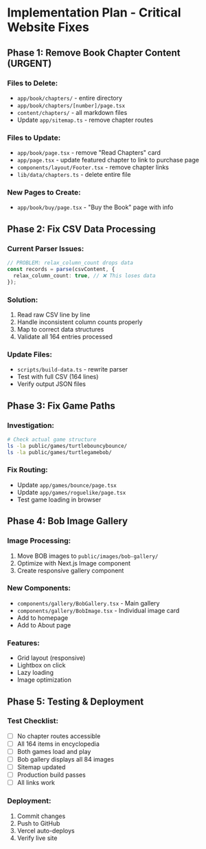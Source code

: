 # Implementation Plan - Critical Website Fixes

## Phase 1: Remove Book Chapter Content (URGENT)

### Files to Delete:
- `app/book/chapters/` - entire directory
- `app/book/chapters/[number]/page.tsx`
- `content/chapters/` - all markdown files
- Update `app/sitemap.ts` - remove chapter routes

### Files to Update:
- `app/book/page.tsx` - remove "Read Chapters" card
- `app/page.tsx` - update featured chapter to link to purchase page
- `components/layout/Footer.tsx` - remove chapter links
- `lib/data/chapters.ts` - delete entire file

### New Pages to Create:
- `app/book/buy/page.tsx` - "Buy the Book" page with info

## Phase 2: Fix CSV Data Processing

### Current Parser Issues:
```typescript
// PROBLEM: relax_column_count drops data
const records = parse(csvContent, {
  relax_column_count: true, // ❌ This loses data
});
```

### Solution:
1. Read raw CSV line by line
2. Handle inconsistent column counts properly
3. Map to correct data structures
4. Validate all 164 entries processed

### Update Files:
- `scripts/build-data.ts` - rewrite parser
- Test with full CSV (164 lines)
- Verify output JSON files

## Phase 3: Fix Game Paths

### Investigation:
```bash
# Check actual game structure
ls -la public/games/turtlebouncybounce/
ls -la public/games/turtlegamebob/
```

### Fix Routing:
- Update `app/games/bounce/page.tsx`
- Update `app/games/roguelike/page.tsx`
- Test game loading in browser

## Phase 4: Bob Image Gallery

### Image Processing:
1. Move BOB images to `public/images/bob-gallery/`
2. Optimize with Next.js Image component
3. Create responsive gallery component

### New Components:
- `components/gallery/BobGallery.tsx` - Main gallery
- `components/gallery/BobImage.tsx` - Individual image card
- Add to homepage
- Add to About page

### Features:
- Grid layout (responsive)
- Lightbox on click
- Lazy loading
- Image optimization

## Phase 5: Testing & Deployment

### Test Checklist:
- [ ] No chapter routes accessible
- [ ] All 164 items in encyclopedia
- [ ] Both games load and play
- [ ] Bob gallery displays all 84 images
- [ ] Sitemap updated
- [ ] Production build passes
- [ ] All links work

### Deployment:
1. Commit changes
2. Push to GitHub
3. Vercel auto-deploys
4. Verify live site
